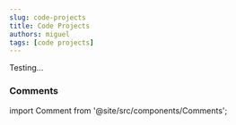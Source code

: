 ```yaml
---
slug: code-projects
title: Code Projects
authors: miguel
tags: [code projects]
---
```


Testing...

### Comments
import Comment from '@site/src/components/Comments';

<Comment></Comment>